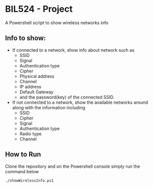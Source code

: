 # BIL524 - Project

A Powershell script to show wireless networks info

## Info to show:
* If connected to a network, show info about network such as 
	 - SSID
	 - Signal
	 - Authentication type
	 - Cipher
	 - Physical address
	 - Channel
	 - IP address 
	 - Default Gateway
	 - and the password(key) of the connected SSID.
* If not connected to a network, show the available networks around along with the information including
	- SSID
	- Cipher
	- Signal
	- Authentication type
	- Radio type
	- Channel
	

## How to Run
Clone the repository and on the Powershell console simply run the command below
```
./showWirelessInfo.ps1
```